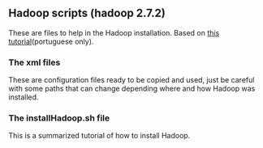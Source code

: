 ## Hadoop scripts (hadoop 2.7.2)

These are files to help in the Hadoop installation.
Based on
[this tutorial](https://docs.google.com/document/d/18sUvsu6Rvkt0jodKn5q1rI8fqmZgABFljxeDgey-EYk/edit?usp=sharing)(portuguese only).

### The xml files

These are configuration files ready to be copied and used,
just be careful with some paths that can change depending
where and how Hadoop was installed.

### The installHadoop.sh file

This is a summarized tutorial of how to install
Hadoop.

